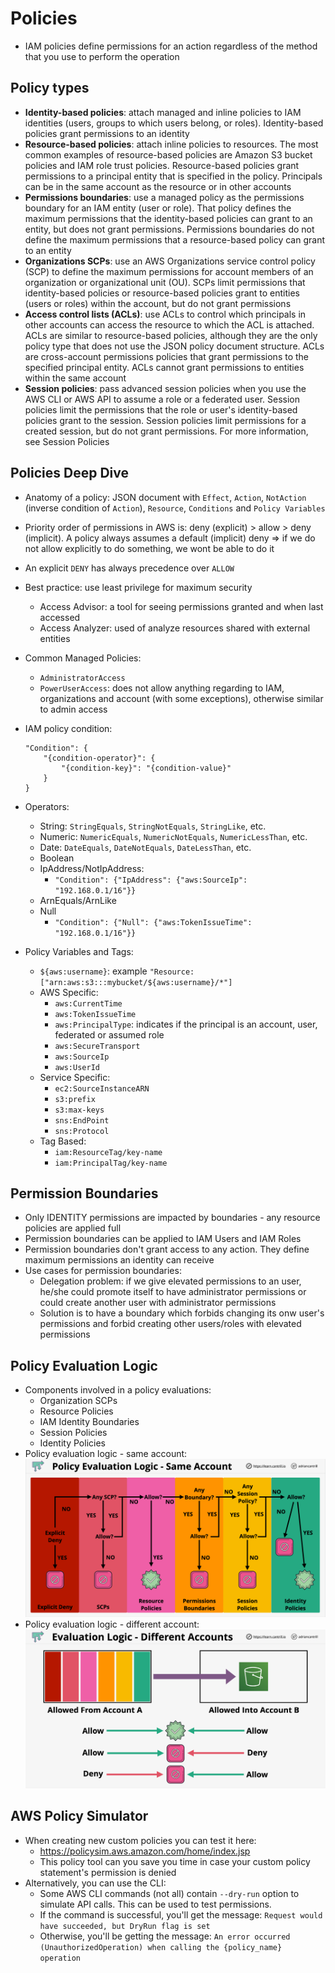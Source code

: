 # Policies

- IAM policies define permissions for an action regardless of the method that you use to perform the operation

## Policy types

- **Identity-based policies**: attach managed and inline policies to IAM identities (users, groups to which users belong, or roles). Identity-based policies grant permissions to an identity
- **Resource-based policies**: attach inline policies to resources. The most common examples of resource-based policies are Amazon S3 bucket policies and IAM role trust policies. Resource-based policies grant permissions to a principal entity that is specified in the policy. Principals can be in the same account as the resource or in other accounts
- **Permissions boundaries**: use a managed policy as the permissions boundary for an IAM entity (user or role). That policy defines the maximum permissions that the identity-based policies can grant to an entity, but does not grant permissions. Permissions boundaries do not define the maximum permissions that a resource-based policy can grant to an entity
- **Organizations SCPs**: use an AWS Organizations service control policy (SCP) to define the maximum permissions for account members of an organization or organizational unit (OU). SCPs limit permissions that identity-based policies or resource-based policies grant to entities (users or roles) within the account, but do not grant permissions
- **Access control lists (ACLs)**: use ACLs to control which principals in other accounts can access the resource to which the ACL is attached. ACLs are similar to resource-based policies, although they are the only policy type that does not use the JSON policy document structure. ACLs are cross-account permissions policies that grant permissions to the specified principal entity. ACLs cannot grant permissions to entities within the same account
- **Session policies**: pass advanced session policies when you use the AWS CLI or AWS API to assume a role or a federated user. Session policies limit the permissions that the role or user's identity-based policies grant to the session. Session policies limit permissions for a created session, but do not grant permissions. For more information, see Session Policies

## Policies Deep Dive

- Anatomy of a policy: JSON document with `Effect`, `Action`, `NotAction` (inverse condition of `Action`), `Resource`, `Conditions` and `Policy Variables`
- Priority order of permissions in AWS is: deny (explicit) > allow > deny (implicit). A policy always assumes a default (implicit) deny => if we do not allow explicitly to do something, we wont be able to do it
- An explicit `DENY` has always precedence over `ALLOW`
- Best practice: use least privilege for maximum security
    - Access Advisor: a tool for seeing permissions granted and when last accessed
    - Access Analyzer: used of analyze resources shared with external entities
- Common Managed Policies:
    - `AdministratorAccess`
    - `PowerUserAccess`: does not allow anything regarding to IAM, organizations and account (with some exceptions), otherwise similar to admin access
- IAM policy condition:

    ```
    "Condition": {
        "{condition-operator}": {
            "{condition-key}": "{condition-value}"
        }
    }
    ```

- Operators:
    - String: `StringEquals`, `StringNotEquals`, `StringLike`, etc.
    - Numeric: `NumericEquals`, `NumericNotEquals`, `NumericLessThan`, etc.
    - Date: `DateEquals`, `DateNotEquals`, `DateLessThan`, etc.
    - Boolean
    - IpAddress/NotIpAddress:
        - `"Condition": {"IpAddress": {"aws:SourceIp": "192.168.0.1/16"}}`
    - ArnEquals/ArnLike
    - Null
        - `"Condition": {"Null": {"aws:TokenIssueTime": "192.168.0.1/16"}}`
- Policy Variables and Tags:
    - `${aws:username}`: example `"Resource:["arn:aws:s3:::mybucket/${aws:username}/*"]`
    - AWS Specific:
        - `aws:CurrentTime`
        - `aws:TokenIssueTime`
        - `aws:PrincipalType`: indicates if the principal is an account, user, federated or assumed role
        - `aws:SecureTransport`
        - `aws:SourceIp`
        - `aws:UserId`
    - Service Specific:
        - `ec2:SourceInstanceARN`
        - `s3:prefix`
        - `s3:max-keys`
        - `sns:EndPoint`
        - `sns:Protocol`
    - Tag Based:
        - `iam:ResourceTag/key-name`
        - `iam:PrincipalTag/key-name`

## Permission Boundaries

- Only IDENTITY permissions are impacted by boundaries - any resource policies are applied full
- Permission boundaries can be applied to IAM Users and IAM Roles
- Permission boundaries don't grant access to any action. They define maximum permissions an identity can receive
- Use cases for permission boundaries:
    - Delegation problem: if we give elevated permissions to an user, he/she could promote itself to have administrator permissions or could create another user with administrator permissions
    - Solution is to have a boundary which forbids changing its onw user's permissions and forbid creating other users/roles with elevated permissions

## Policy Evaluation Logic

- Components involved in a policy evaluations:
    - Organization SCPs
    - Resource Policies
    - IAM Identity Boundaries
    - Session Policies
    - Identity Policies
- Policy evaluation logic - same account:
    ![policy evaluation logic - same account](images/PolicyEvaluation1.png)
- Policy evaluation logic - different account:
    ![policy evaluation logic - different account](images/PolicyEvaluation2.png)

## AWS Policy Simulator

- When creating new custom policies you can test it here:
  - https://policysim.aws.amazon.com/home/index.jsp
  - This policy tool can you save you time in case your custom policy statement's permission is denied
- Alternatively, you can use the CLI:
    - Some AWS CLI commands (not all) contain `--dry-run` option to simulate API calls. This can be used to test permissions.
    - If the command is successful, you'll get the message: `Request would have succeeded, but DryRun flag is set`
    - Otherwise, you'll be getting the message: `An error occurred (UnauthorizedOperation) when calling the {policy_name} operation`